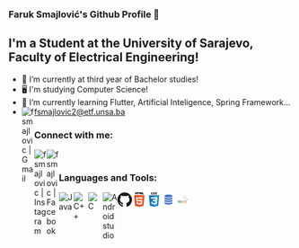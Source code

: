 ### Faruk Smajlović's Github Profile 👋

## I'm a Student at the University of Sarajevo, Faculty of Electrical Engineering!

- 🔭 I’m currently at third year of Bachelor studies!
- 🖥️ I'm studying Computer Science!
- 🌱 I’m currently learning Flutter, Artificial Inteligence, Spring Framework...
- [<img align="left" alt="fsmajlovic | Gmail" width="22px" src="https://cdn4.iconfinder.com/data/icons/free-colorful-icons/360/gmail.png" />][gmail]fsmajlovic2@etf.unsa.ba
### Connect with me:


[<img align="left" alt="fsmajlovic | Instagram" width="22px" src="https://cdn.jsdelivr.net/npm/simple-icons@v3/icons/instagram.svg" />][instagram]
[<img align="left" alt="fsmajlovic | Facebook" width="22px" src="https://image.flaticon.com/icons/png/512/124/124010.png" />][facebook]

<br />

### Languages and Tools:

[<img align="left" alt="Java" width="26px" src="https://logoeps.com/wp-content/uploads/2013/03/java-eps-vector-logo.png" />][java]
[<img align="left" alt="C++" width="26px" src="https://upload.wikimedia.org/wikipedia/commons/thumb/1/18/ISO_C%2B%2B_Logo.svg/306px-ISO_C%2B%2B_Logo.svg.png" />][cpp]
[<img align="left" alt="C" width="26px" src="https://www.pngitem.com/pimgs/m/31-312155_c-programming-language-logo-hd-png-download.png" />][c]
[<img align="left" alt="Android studio" width="26px" src="https://i.pinimg.com/originals/4e/74/7c/4e747c82368d9681b75d54f56319dae7.png" />][androidstudio]
[<img align="left" alt="GitHub" width="26px" src="https://raw.githubusercontent.com/github/explore/78df643247d429f6cc873026c0622819ad797942/topics/github/github.png" />][github]
[<img align="left" alt="HTML5" width="26px" src="https://raw.githubusercontent.com/github/explore/80688e429a7d4ef2fca1e82350fe8e3517d3494d/topics/html/html.png" />][html5]
[<img align="left" alt="CSS3" width="26px" src="https://raw.githubusercontent.com/github/explore/80688e429a7d4ef2fca1e82350fe8e3517d3494d/topics/css/css.png" />][css3]
[<img align="left" alt="SQL" width="26px" src="https://raw.githubusercontent.com/github/explore/80688e429a7d4ef2fca1e82350fe8e3517d3494d/topics/sql/sql.png" />][sql]
[<img align="left" alt="MySQL" width="26px" src="https://raw.githubusercontent.com/github/explore/80688e429a7d4ef2fca1e82350fe8e3517d3494d/topics/mysql/mysql.png" />][mysql]



<br />
<br />


[instagram]: https://www.instagram.com/smileloveeach.faruk
[facebook]: https://www.facebook.com/faruk.smajlovic.5
[java]: https://www.java.com/en/
[cpp]: https://en.wikipedia.org/wiki/C%2B%2B
[c]: https://en.wikipedia.org/wiki/C_(programming_language)
[html5]: https://en.wikipedia.org/wiki/HTML5
[css3]: https://en.wikipedia.org/wiki/CSS
[sql]: https://en.wikipedia.org/wiki/SQL
[mysql]: https://www.mysql.com/
[androidstudio]: https://developer.android.com/studio?hl=es
[github]: https://github.com/
[gmail]: https://mail.google.com/

